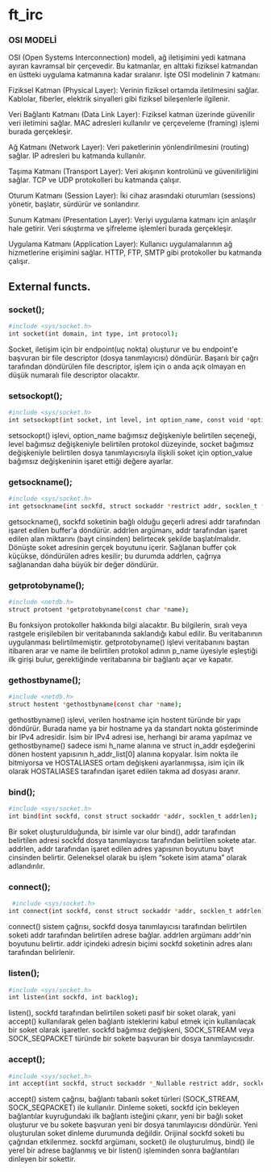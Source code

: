 # ft_irc


### OSI MODELİ

OSI (Open Systems Interconnection) modeli, ağ iletişimini yedi katmana ayıran kavramsal bir çerçevedir. Bu katmanlar, en alttaki fiziksel katmandan en üstteki uygulama katmanına kadar sıralanır. İşte OSI modelinin 7 katmanı:

Fiziksel Katman (Physical Layer):
Verinin fiziksel ortamda iletilmesini sağlar. Kablolar, fiberler, elektrik sinyalleri gibi fiziksel bileşenlerle ilgilenir.

Veri Bağlantı Katmanı (Data Link Layer):
Fiziksel katman üzerinde güvenilir veri iletimini sağlar. MAC adresleri kullanılır ve çerçeveleme (framing) işlemi burada gerçekleşir.

Ağ Katmanı (Network Layer):
Veri paketlerinin yönlendirilmesini (routing) sağlar. IP adresleri bu katmanda kullanılır.

Taşıma Katmanı (Transport Layer):
Veri akışının kontrolünü ve güvenilirliğini sağlar. TCP ve UDP protokolleri bu katmanda çalışır.

Oturum Katmanı (Session Layer):
İki cihaz arasındaki oturumları (sessions) yönetir, başlatır, sürdürür ve sonlandırır.

Sunum Katmanı (Presentation Layer):
Veriyi uygulama katmanı için anlaşılır hale getirir. Veri sıkıştırma ve şifreleme işlemleri burada gerçekleşir.

Uygulama Katmanı (Application Layer):
Kullanıcı uygulamalarının ağ hizmetlerine erişimini sağlar. HTTP, FTP, SMTP gibi protokoller bu katmanda çalışır.

## External functs.

### socket();
```bash
#include <sys/socket.h>
int socket(int domain, int type, int protocol);
```
  Socket, iletişim için bir endpoint(uç nokta) oluşturur ve bu endpoint'e başvuran bir file descriptor (dosya tanımlayıcısı) döndürür.
  Başarılı bir çağrı tarafından döndürülen file descriptor, işlem için o anda açık olmayan en düşük numaralı file descriptor olacaktır.

### setsockopt();
```bash
#include <sys/socket.h>
int setsockopt(int socket, int level, int option_name, const void *option_value, socklen_t option_len);
```
   setsockopt() işlevi, option_name bağımsız değişkeniyle belirtilen seçeneği, level bağımsız değişkeniyle belirtilen protokol düzeyinde,
socket bağımsız değişkeniyle belirtilen dosya tanımlayıcısıyla ilişkili soket için option_value bağımsız değişkeninin işaret ettiği değere ayarlar.

### getsockname();
```bash
#include <sys/socket.h>
int getsockname(int sockfd, struct sockaddr *restrict addr, socklen_t *restrict addrlen);
```
  getsockname(), sockfd soketinin bağlı olduğu geçerli adresi addr tarafından işaret edilen buffer'a döndürür.
addrlen argümanı, addr tarafından işaret edilen alan miktarını (bayt cinsinden) belirtecek şekilde başlatılmalıdır.
  Dönüşte soket adresinin gerçek boyutunu içerir.
  Sağlanan buffer çok küçükse, döndürülen adres kesilir; bu durumda addrlen, çağrıya sağlanandan daha büyük bir değer döndürür.

### getprotobyname();
```bash
#include <netdb.h>
struct protoent *getprotobyname(const char *name);
```
  Bu fonksiyon protokoller hakkında bilgi alacaktır.
  Bu bilgilerin, sıralı veya rastgele erişilebilen bir veritabanında saklandığı kabul edilir. Bu veritabanının uygulanması belirtilmemiştir.
  getprotobyname() işlevi veritabanını baştan itibaren arar ve name ile belirtilen protokol adının p_name üyesiyle eşleştiği ilk girişi bulur,
gerektiğinde veritabanına bir bağlantı açar ve kapatır.

### gethostbyname();
```bash
#include <netdb.h>
struct hostent *gethostbyname(const char *name);
```
  gethostbyname() işlevi, verilen hostname için hostent türünde bir yapı döndürür.  Burada name ya bir hostname ya da standart nokta gösteriminde bir IPv4 adresidir.
  İsim bir IPv4 adresi ise, herhangi bir arama yapılmaz ve gethostbyname() sadece ismi h_name alanına ve struct in_addr eşdeğerini dönen hostent yapısının h_addr_list[0] alanına kopyalar.
  İsim nokta ile bitmiyorsa ve HOSTALIASES ortam değişkeni ayarlanmışsa, isim için ilk olarak HOSTALIASES tarafından işaret edilen takma ad dosyası aranır.

### bind();
```bash
#include <sys/socket.h>
int bind(int sockfd, const struct sockaddr *addr, socklen_t addrlen);
```
Bir soket oluşturulduğunda, bir isimle var olur bind(), addr tarafından belirtilen adresi sockfd dosya tanımlayıcısı tarafından belirtilen sokete atar.
addrlen, addr tarafından işaret edilen adres yapısının boyutunu bayt cinsinden belirtir. Geleneksel olarak bu işlem “sokete isim atama” olarak adlandırılır.

### connect();
```bash
 #include <sys/socket.h>
int connect(int sockfd, const struct sockaddr *addr, socklen_t addrlen);
```
connect() sistem çağrısı, sockfd dosya tanımlayıcısı tarafından belirtilen soketi addr tarafından belirtilen adrese bağlar.
addrlen argümanı addr'nin boyutunu belirtir. addr içindeki adresin biçimi sockfd soketinin adres alanı tarafından belirlenir.

### listen();
```bash
#include <sys/socket.h>
int listen(int sockfd, int backlog);
```
listen(), sockfd tarafından belirtilen soketi pasif bir soket olarak, yani accept() kullanılarak gelen bağlantı isteklerini kabul etmek için kullanılacak bir soket olarak işaretler.
sockfd bağımsız değişkeni, SOCK_STREAM veya SOCK_SEQPACKET türünde bir sokete başvuran bir dosya tanımlayıcısıdır.

### accept();
```bash
#include <sys/socket.h>
int accept(int sockfd, struct sockaddr *_Nullable restrict addr, socklen_t *_Nullable restrict addrlen);
```
accept() sistem çağrısı, bağlantı tabanlı soket türleri (SOCK_STREAM, SOCK_SEQPACKET) ile kullanılır.
Dinleme soketi, sockfd için bekleyen bağlantılar kuyruğundaki ilk bağlantı isteğini çıkarır, yeni bir bağlı soket oluşturur ve bu sokete başvuran yeni bir dosya tanımlayıcısı döndürür.
Yeni oluşturulan soket dinleme durumunda değildir. Orijinal sockfd soketi bu çağrıdan etkilenmez.
sockfd argümanı, socket() ile oluşturulmuş, bind() ile yerel bir adrese bağlanmış ve bir listen() işleminden sonra bağlantıları dinleyen bir sokettir.

